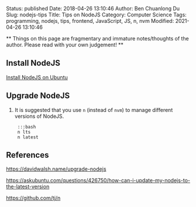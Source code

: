 Status: published
Date: 2018-04-26 13:10:46
Author: Ben Chuanlong Du
Slug: nodejs-tips
Title: Tips on NodeJS
Category: Computer Science
Tags: programming, nodejs, tips, frontend, JavaScript, JS, n, nvm
Modified: 2021-04-26 13:10:46

**
Things on this page are
fragmentary and immature notes/thoughts of the author.
Please read with your own judgement!
**

## Install NodeJS

[Install NodeJS on Ubuntu](http://www.legendu.net/misc/blog/install-nodejs-on-ubuntu/)

## Upgrade NodeJS

1. It is suggested that you use `n` (instead of `nvm`)
    to manage different versions of NodeJS.

        :::bash
        n lts
        n latest

## References

https://davidwalsh.name/upgrade-nodejs

https://askubuntu.com/questions/426750/how-can-i-update-my-nodejs-to-the-latest-version

https://github.com/tj/n